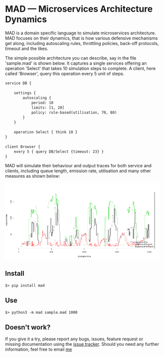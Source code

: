 # MAD &mdash; Microservices Architecture Dynamics

MAD is a domain specific language to simulate microservices architecture. MAD focuses on their dynamics, that is how
various defensive mechanisms get along, including autoscaling rules, throttling policies, back-off protocols, timeout 
and the likes.

The simple possible architecture you can describe, say in the file 'sample.mad' is shown below. It captures a single
services offering an operation 'Select' that takes 10 simulation steps to complete. A client, here called 'Browser', query
this operation every 5 unit of steps.

    service DB {
    
        settings {
            autoscaling {
                period: 10
                limits: [1, 20]
                policy: rule-based(utilisation, 70, 80)
            }
        }
    
        operation Select { think 10 }
    }
    
    client Browser {
        every 5 { query DB/Select {timeout: 23} }
    }

MAD will simulate their behaviour and output traces for both service and clients, including queue length, emission rate, 
utilisation and many other measures as shown below:

<img src="sample_stats.png" alt="Example of measures collected using MAD" style="width: 600px;"/>

## Install

	$> pip install mad

## Use

	$> python3 -m mad sample.mad 1000
	
## Doesn't work?

If you  give it a try, please report any bugs, issues, feature request or missing documentation using 
the [issue tracker](https://github.com/fchauvel/mad/issues).
Should you need any further information, feel free to email [me](mailto:franck.chauvel@gmail.com)